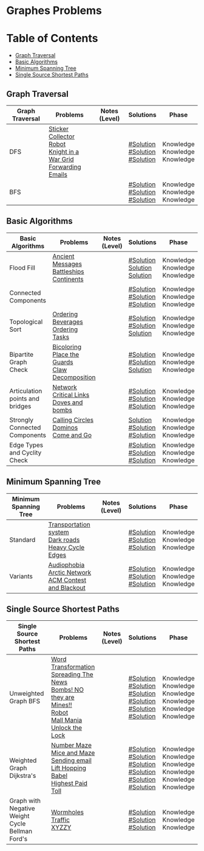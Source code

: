 # Graphes Problems

Table of Contents
=================
- [Graph Traversal](#graph-traversal)
- [Basic Algorithms](#basic-algorithms)
- [Minimum Spanning Tree](#minimum-spanning-tree)
- [Single Source Shortest Paths](#single-source-shortest-paths)


## Graph Traversal
Graph Traversal    | Problems | Notes (Level)| Solutions| Phase
-------------| -------------   |-------------| -------------|-------------
DFS| [Sticker Collector Robot](https://uva.onlinejudge.org/index.php?option=com_onlinejudge&Itemid=8&category=24&page=show_problem&problem=2931)<br>[Knight in a War Grid](https://uva.onlinejudge.org/index.php?option=com_onlinejudge&Itemid=8&category=24&page=show_problem&problem=3057) <br>  [Forwarding Emails](https://uva.onlinejudge.org/index.php?option=com_onlinejudge&Itemid=8&category=24&page=show_problem&problem=3873)<br>  | |[#Solution]()<br> [#Solution]()<br> [#Solution]()<br> | Knowledge<br> Knowledge<br> Knowledge<br>|
BFS| []()<br>  []()<br>  []()<br>  ||[#Solution]()<br> [#Solution]()<br> [#Solution]()<br> | Knowledge<br> Knowledge<br> Knowledge<br>|

## Basic Algorithms
Basic Algorithms    | Problems | Notes (Level)| Solutions| Phase
-------------| -------------   |-------------| -------------|-------------
Flood Fill| [Ancient Messages](https://uva.onlinejudge.org/index.php?option=com_onlinejudge&Itemid=8&category=24&page=show_problem&problem=3544)<br>  [Battleships](https://uva.onlinejudge.org/index.php?option=com_onlinejudge&Itemid=8&category=24&page=show_problem&problem=3104)<br>  [Continents](https://uva.onlinejudge.org/index.php?option=com_onlinejudge&Itemid=8&category=24&page=show_problem&problem=2035)<br>  | |[#Solution]()<br> [Solution](https://github.com/basmaashouur/Competitive-Programming/blob/master/Solutions-library/graphs-solutions/11953-UVa.cpp)<br> [Solution](https://github.com/basmaashouur/Competitive-Programming/blob/master/Solutions-library/graphs-solutions/11094-UVa.cpp)<br> | Knowledge<br> Knowledge<br> Knowledge<br>|
Connected Components| []()<br>  []()<br>  []()<br> | |[#Solution]()<br> [#Solution]()<br> [#Solution]()<br> | Knowledge<br> Knowledge<br> Knowledge<br>|
Topological Sort| [Ordering](https://uva.onlinejudge.org/index.php?option=com_onlinejudge&Itemid=8&category=24&page=show_problem&problem=813)<br>  [Beverages](https://uva.onlinejudge.org/index.php?option=com_onlinejudge&Itemid=8&category=24&page=show_problem&problem=2001)<br>  [Ordering Tasks](https://uva.onlinejudge.org/index.php?option=com_onlinejudge&Itemid=8&category=24&page=show_problem&problem=1246)<br> | |[#Solution]()<br> [#Solution]()<br> [Solution](https://github.com/basmaashouur/Competitive-Programming/blob/master/Solutions-library/graphs-solutions/10305-UVa.cpp)<br> | Knowledge<br> Knowledge<br> Knowledge<br>|
Bipartite Graph Check| [Bicoloring](https://uva.onlinejudge.org/index.php?option=com_onlinejudge&Itemid=8&category=24&page=show_problem&problem=945)<br>  [Place the Guards](https://uva.onlinejudge.org/index.php?option=com_onlinejudge&Itemid=8&category=24&page=show_problem&problem=2021)<br>  [Claw Decomposition](https://uva.onlinejudge.org/index.php?option=com_onlinejudge&Itemid=8&category=24&page=show_problem&problem=2391)<br>  | |[#Solution]()<br> [#Solution]()<br> [Solution](https://github.com/basmaashouur/Competitive-Programming/blob/master/Solutions-library/graphs-solutions/11396-UVa.cpp)<br> | Knowledge<br> Knowledge<br> Knowledge<br>|
Articulation points and bridges| [Network](https://uva.onlinejudge.org/index.php?option=com_onlinejudge&Itemid=8&category=24&page=show_problem&problem=251)<br>  [Critical Links](https://uva.onlinejudge.org/index.php?option=com_onlinejudge&Itemid=8&category=24&page=show_problem&problem=737)<br>  [Doves and bombs](https://uva.onlinejudge.org/index.php?option=com_onlinejudge&Itemid=8&category=24&page=show_problem&problem=1706)<br> | |[#Solution]()<br> [#Solution]()<br> [#Solution]()<br> | Knowledge<br> Knowledge<br> Knowledge<br>|
Strongly Connected Components| [Calling Circles](https://uva.onlinejudge.org/index.php?option=com_onlinejudge&Itemid=8&category=24&page=show_problem&problem=183)<br>  [Dominos](https://uva.onlinejudge.org/index.php?option=com_onlinejudge&Itemid=8&category=24&page=show_problem&problem=2499)<br>  [Come and Go](https://uva.onlinejudge.org/index.php?option=com_onlinejudge&Itemid=8&category=24&page=show_problem&problem=2938)<br> | |[Solution](https://github.com/basmaashouur/Competitive-Programming/blob/master/Solutions-library/graphs-solutions/247-UVa.cpp)<br> [#Solution]()<br> [#Solution]()<br> | Knowledge<br> Knowledge<br> Knowledge<br>|
Edge Types and Cyclity Check| []()<br>  []()<br>  []()<br>  | |[#Solution]()<br> [#Solution]()<br> [#Solution]()<br> | Knowledge<br> Knowledge<br> Knowledge<br>|


## Minimum Spanning Tree
Minimum Spanning Tree    | Problems | Notes (Level)| Solutions| Phase
-------------| -------------   |-------------| -------------|-------------
Standard| [Transportation system](https://uva.onlinejudge.org/index.php?option=com_onlinejudge&Itemid=8&category=24&page=show_problem&problem=2169)<br>  [Dark roads](https://uva.onlinejudge.org/index.php?option=com_onlinejudge&Itemid=8&category=24&page=show_problem&problem=2678)<br>  [Heavy Cycle Edges](https://uva.onlinejudge.org/index.php?option=com_onlinejudge&Itemid=8&category=24&page=show_problem&problem=2847)<br>  | |[#Solution]()<br> [#Solution]()<br> [#Solution]()<br> | Knowledge<br> Knowledge<br> Knowledge<br>|
Variants| [Audiophobia](https://uva.onlinejudge.org/index.php?option=com_onlinejudge&Itemid=8&category=24&page=show_problem&problem=989)<br>  [Arctic Network](https://uva.onlinejudge.org/index.php?option=com_onlinejudge&Itemid=8&category=24&page=show_problem&problem=1310)<br>  [ACM Contest and Blackout](https://uva.onlinejudge.org/index.php?option=com_onlinejudge&Itemid=8&category=24&page=show_problem&problem=1541)<br>  | |[#Solution]()<br> [#Solution]()<br> [#Solution]()<br> | Knowledge<br> Knowledge<br> Knowledge<br>|


## Single Source Shortest Paths
Single Source Shortest Paths    | Problems | Notes (Level)| Solutions| Phase
-------------| -------------   |-------------| -------------|-------------
Unweighted Graph BFS| [Word Transformation](https://uva.onlinejudge.org/index.php?option=com_onlinejudge&Itemid=8&category=24&page=show_problem&problem=370)<br>  [Spreading The News](https://uva.onlinejudge.org/index.php?option=com_onlinejudge&Itemid=8&category=24&page=show_problem&problem=865)<br>  [Bombs! NO they are Mines!!](https://uva.onlinejudge.org/index.php?option=com_onlinejudge&Itemid=8&category=24&page=show_problem&problem=1594)<br>[Robot](https://uva.onlinejudge.org/index.php?option=com_onlinejudge&Itemid=8&category=24&page=show_problem&problem=250)<br>  [Mall Mania](https://uva.onlinejudge.org/index.php?option=com_onlinejudge&Itemid=8&category=24&page=show_problem&problem=2042)<br>  [Unlock the Lock](https://uva.onlinejudge.org/index.php?option=com_onlinejudge&Itemid=8&category=24&page=show_problem&problem=3312)<br>  | |[#Solution]()<br> [#Solution]()<br> [#Solution]()<br>[#Solution]()<br> [#Solution]()<br> [#Solution]()<br> | Knowledge<br> Knowledge<br> Knowledge<br>Knowledge<br> Knowledge<br> Knowledge<br>|
Weighted Graph Dijkstra's| [Number Maze](https://uva.onlinejudge.org/index.php?option=com_onlinejudge&Itemid=8&category=24&page=show_problem&problem=870)<br>  [Mice and Maze](https://uva.onlinejudge.org/index.php?option=com_onlinejudge&Itemid=8&category=24&page=show_problem&problem=3553)<br>  [Sending email](https://uva.onlinejudge.org/index.php?option=com_onlinejudge&Itemid=8&category=24&page=show_problem&problem=1927)<br> [Lift Hopping](https://uva.onlinejudge.org/index.php?option=com_onlinejudge&Itemid=8&category=24&page=show_problem&problem=1742)<br>  [Babel](https://uva.onlinejudge.org/index.php?option=com_onlinejudge&Itemid=8&category=24&page=show_problem&problem=2487)<br>  [Highest Paid Toll](https://uva.onlinejudge.org/index.php?option=com_onlinejudge&Itemid=8&category=24&page=show_problem&problem=3198)<br>  | |[#Solution]()<br> [#Solution]()<br> [#Solution]()<br>[#Solution]()<br> [#Solution]()<br> [#Solution]()<br> | Knowledge<br> Knowledge<br> Knowledge<br>Knowledge<br> Knowledge<br> Knowledge<br>|
Graph with Negative Weight Cycle <br> Bellman Ford's | [Wormholes](https://uva.onlinejudge.org/index.php?option=com_onlinejudge&Itemid=8&category=24&page=show_problem&problem=499)<br>  [Traffic](https://uva.onlinejudge.org/index.php?option=com_onlinejudge&Itemid=8&category=24&page=show_problem&problem=1390)<br>  [XYZZY](https://uva.onlinejudge.org/index.php?option=com_onlinejudge&Itemid=8&category=24&page=show_problem&problem=1498)<br>  | |[#Solution]()<br> [#Solution]()<br> [#Solution]()<br> | Knowledge<br> Knowledge<br> Knowledge<br>|
